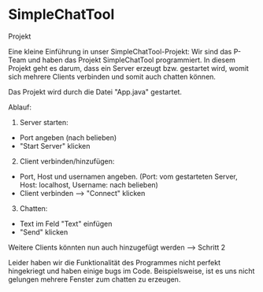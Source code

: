 # SimpleChatTool
Projekt

Eine kleine Einführung in unser SimpleChatTool-Projekt:
Wir sind das P-Team und haben das Projekt SimpleChatTool programmiert. 
In diesem Projekt geht es darum, dass ein Server erzeugt bzw. gestartet wird, womit sich mehrere Clients verbinden und somit auch chatten können.



Das Projekt wird durch die Datei "App.java" gestartet.

Ablauf:
1. Server starten:
- Port angeben (nach belieben)
- "Start Server" klicken

2. Client verbinden/hinzufügen:
- Port, Host und usernamen angeben. (Port: vom gestarteten Server, Host: localhost, Username: nach belieben)
- Client verbinden --> "Connect" klicken

3. Chatten:
- Text im Feld "Text" einfügen 
- "Send" klicken

Weitere Clients könnten nun auch hinzugefügt werden --> Schritt 2


Leider haben wir die Funktionalität des Programmes nicht perfekt hingekriegt und haben einige bugs im Code. 
Beispielsweise, ist es uns nicht gelungen mehrere Fenster zum chatten zu erzeugen. 



